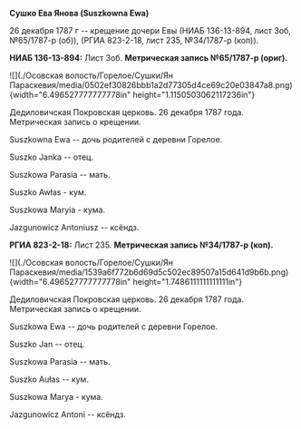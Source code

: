 **Сушко Ева Янова (Suszkowna Ewa)**

26 декабря 1787 г -- крещение дочери Евы (НИАБ 136-13-894, лист 3об,
№65/1787-р (об)), (РГИА 823-2-18, лист 235, №34/1787-р (коп)).

**НИАБ 136-13-894:** Лист 3об. **Метрическая запись №65/1787-р (ориг).**

![](./Осовская волость/Горелое/Сушки/Ян Параскевия/media/0502ef30826bbb1a2d77305d4ce69c20e03847a8.png){width="6.496527777777778in"
height="1.1150503062117236in"}

Дедиловичская Покровская церковь. 26 декабря 1787 года. Метрическая
запись о крещении.

Suszkowna Ewa -- дочь родителей с деревни Горелое.

Suszko Janka -- отец.

Suszkowa Parasia -- мать.

Suszko Awłas - кум.

Suszkowa Maryia - кума.

Jazgunowicz Antoniusz -- ксёндз.

**РГИА 823-2-18:** Лист 235. **Метрическая запись №34/1787-р (коп).**

![](./Осовская волость/Горелое/Сушки/Ян Параскевия/media/1539a6f772b6d69d5c502ec89507a15d641d9b6b.png){width="6.496527777777778in"
height="1.7486111111111111in"}

Дедиловичская Покровская церковь. 26 декабря 1787 года. Метрическая
запись о крещении.

Suszkowa Ewa -- дочь родителей с деревни Горелое.

Suszko Jan -- отец.

Suszkowa Parasia -- мать.

Suszko Aułas -- кум.

Suszkowa Marya - кума.

Jazgunowicz Antoni -- ксёндз.
